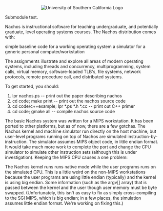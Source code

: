 <div align="center">
<img src="http://grfx.cstv.com/photos/schools/usc/sports/genrel/auto_player/11869977.jpeg" alt="University of Southern California Logo" style="max-width: 75%;" />
</div>


Submodule test.

Nachos is instructional software for teaching undergraduate, and potentially
graduate, level operating systems courses.  The Nachos distribution
comes with: 

   simple baseline code for a working operating system
   a simulator for a generic personal computer/workstation

The assignments illustrate and explore all areas of modern operating
systems, including threads and concurrency, multiprogramming, 
system calls, virtual memory, software-loaded TLB's, file systems, 
network protocols, remote procedure call, and distributed systems.

To get started, you should:
  1. lpr nachos.ps  -- print out the paper describing nachos
  2. cd code; make print -- print out the nachos source code
  3. cd code/c++example; lpr *.ps *.h *.cc -- print out C++ primer
  4. cd code; gmake all -- compile nachos source code

The basic Nachos system was written for a MIPS workstation.  It has
been ported to other platforms, but as of now, there are a few gotchas.
The Nachos kernel and machine simulator run directly on the host machine,
but user-level programs running on top of Nachos are simulated instruction-by-
instruction.  The simulator assumes MIPS object code, in little endian format.
It would take much more work to complete the port and change the CPU 
simulator to simulate other instruction sets (although this is under
investigation).  Keeping the MIPS CPU causes a one problem:

The Nachos kernel runs runs native mode while the user programs
runs on the simulated CPU.  This is a little weird on the non-MIPS workstations
because the user programs are using little endian (typically) and the kernel is
using big endian.  Some information (such as the argv[] array) that
is passed between the kernel and the user though user memory must be
byte swapped.  (Unfortunately, this isn't as easy to fix as simply
cross-compiling to the SGI MIPS, which is big endian; in a few places,
the simulation assumes little endian format.  We're working on fixing this.)